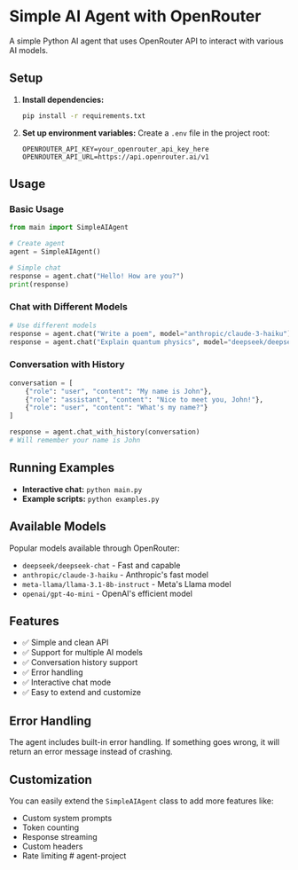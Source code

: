 # Simple AI Agent with OpenRouter

A simple Python AI agent that uses OpenRouter API to interact with various AI models.

## Setup

1. **Install dependencies:**
   ```bash
   pip install -r requirements.txt
   ```

2. **Set up environment variables:**
   Create a `.env` file in the project root:
   ```
   OPENROUTER_API_KEY=your_openrouter_api_key_here
   OPENROUTER_API_URL=https://api.openrouter.ai/v1
   ```

## Usage

### Basic Usage

```python
from main import SimpleAIAgent

# Create agent
agent = SimpleAIAgent()

# Simple chat
response = agent.chat("Hello! How are you?")
print(response)
```

### Chat with Different Models

```python
# Use different models
response = agent.chat("Write a poem", model="anthropic/claude-3-haiku")
response = agent.chat("Explain quantum physics", model="deepseek/deepseek-chat")
```

### Conversation with History

```python
conversation = [
    {"role": "user", "content": "My name is John"},
    {"role": "assistant", "content": "Nice to meet you, John!"},
    {"role": "user", "content": "What's my name?"}
]

response = agent.chat_with_history(conversation)
# Will remember your name is John
```

## Running Examples

- **Interactive chat:** `python main.py`
- **Example scripts:** `python examples.py`

## Available Models

Popular models available through OpenRouter:
- `deepseek/deepseek-chat` - Fast and capable
- `anthropic/claude-3-haiku` - Anthropic's fast model
- `meta-llama/llama-3.1-8b-instruct` - Meta's Llama model
- `openai/gpt-4o-mini` - OpenAI's efficient model

## Features

- ✅ Simple and clean API
- ✅ Support for multiple AI models
- ✅ Conversation history support
- ✅ Error handling
- ✅ Interactive chat mode
- ✅ Easy to extend and customize

## Error Handling

The agent includes built-in error handling. If something goes wrong, it will return an error message instead of crashing.

## Customization

You can easily extend the `SimpleAIAgent` class to add more features like:
- Custom system prompts
- Token counting
- Response streaming
- Custom headers
- Rate limiting
#   a g e n t - p r o j e c t  
 